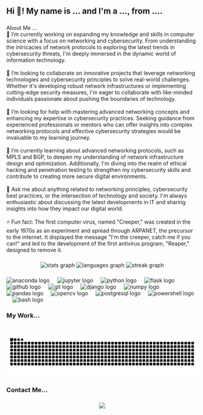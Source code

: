 <h2 align="left">Hi 👋! My name is ... and I'm a ..., from ....</h2>

###

<p align="left">About Me ...<br>🔭 I’m currently working on expanding my knowledge and skills in computer science with a focus on networking and cybersecurity. From understanding the intricacies of network protocols to exploring the latest trends in cybersecurity threats, I'm deeply immersed in the dynamic world of information technology.<br><br>👯 I’m looking to collaborate on innovative projects that leverage networking technologies and cybersecurity principles to solve real-world challenges. Whether it's developing robust network infrastructures or implementing cutting-edge security measures, I'm eager to collaborate with like-minded individuals passionate about pushing the boundaries of technology.<br><br>🤝 I’m looking for help with mastering advanced networking concepts and enhancing my expertise in cybersecurity practices. Seeking guidance from experienced professionals or mentors who can offer insights into complex networking protocols and effective cybersecurity strategies would be invaluable to my learning journey.<br><br>🌱 I’m currently learning about advanced networking protocols, such as MPLS and BGP, to deepen my understanding of network infrastructure design and optimization. Additionally, I'm diving into the realm of ethical hacking and penetration testing to strengthen my cybersecurity skills and contribute to creating more secure digital environments.<br><br>💬 Ask me about anything related to networking principles, cybersecurity best practices, or the intersection of technology and society. I'm always enthusiastic about discussing the latest developments in IT and sharing insights into how they impact our digital world.<br><br>⚡ Fun fact: The first computer virus, named "Creeper," was created in the early 1970s as an experiment and spread through ARPANET, the precursor to the internet. It displayed the message "I'm the creeper, catch me if you can!" and led to the development of the first antivirus program, "Reaper," designed to remove it.</p>

###

<div align="center">
  <img src="https://github-readme-stats.vercel.app/api?username=xzebcex&hide_title=false&hide_rank=false&show_icons=true&include_all_commits=true&count_private=true&disable_animations=false&theme=dracula&locale=en&hide_border=false" height="150" alt="stats graph"  />
  <img src="https://github-readme-stats.vercel.app/api/top-langs?username=xzebcex&locale=en&hide_title=false&layout=compact&card_width=320&langs_count=5&theme=dracula&hide_border=false" height="150" alt="languages graph"  />
  <img src="https://streak-stats.demolab.com?user=xzebcex&locale=en&mode=daily&theme=dracula&hide_border=false&border_radius=5" height="150" alt="streak graph"  />
</div>

###

<div align="left">
  <img src="https://cdn.jsdelivr.net/gh/devicons/devicon/icons/anaconda/anaconda-original.svg" height="40" alt="anaconda logo"  />
  <img width="12" />
  <img src="https://cdn.jsdelivr.net/gh/devicons/devicon/icons/jupyter/jupyter-original.svg" height="40" alt="jupyter logo"  />
  <img width="12" />
  <img src="https://cdn.jsdelivr.net/gh/devicons/devicon/icons/python/python-original.svg" height="40" alt="python logo"  />
  <img width="12" />
  <img src="https://skillicons.dev/icons?i=flask" height="40" alt="flask logo"  />
  <img width="12" />
  <img src="https://skillicons.dev/icons?i=github" height="40" alt="github logo"  />
  <img width="12" />
  <img src="https://cdn.jsdelivr.net/gh/devicons/devicon/icons/git/git-original.svg" height="40" alt="git logo"  />
  <img width="12" />
  <img src="https://skillicons.dev/icons?i=django" height="40" alt="django logo"  />
  <img width="12" />
  <img src="https://cdn.jsdelivr.net/gh/devicons/devicon/icons/numpy/numpy-original.svg" height="40" alt="numpy logo"  />
  <img width="12" />
  <img src="https://cdn.jsdelivr.net/gh/devicons/devicon/icons/pandas/pandas-original.svg" height="40" alt="pandas logo"  />
  <img width="12" />
  <img src="https://cdn.jsdelivr.net/gh/devicons/devicon/icons/opencv/opencv-original.svg" height="40" alt="opencv logo"  />
  <img width="12" />
  <img src="https://cdn.jsdelivr.net/gh/devicons/devicon/icons/postgresql/postgresql-original.svg" height="40" alt="postgresql logo"  />
  <img width="12" />
  <img src="https://cdn.simpleicons.org/powershell/5391FE" height="40" alt="powershell logo"  />
  <img width="12" />
  <img src="https://cdn.simpleicons.org/gnubash/4EAA25" height="40" alt="bash logo"  />
</div>

###

<h3 align="left">My Work...</h3>

###

<br clear="both">

<img src="https://raw.githubusercontent.com/xzebcex/xzebcex/output/snake.svg" alt="Snake animation" />

###

<h3 align="left">Contact Me...</h3>

###

<div align="center">
  <img src="https://profile-counter.glitch.me/xzebcex/count.svg?"  />
</div>

###

